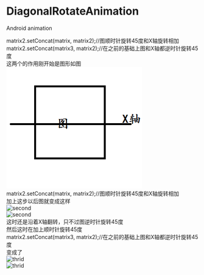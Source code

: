 # DiagonalRotateAnimation
Android animation

matrix2.setConcat(matrix, matrix2);//图顺时针旋转45度和X轴旋转相加<br>
matrix2.setConcat(matrix3, matrix2);//在之前的基础上图和X轴都逆时针旋转45度<br>
这两个的作用刚开始是图形如图<br>
![first](https://github.com/ckenergy/DiagonalRotateAnimation/blob/master/image/first.png) <br>
matrix2.setConcat(matrix, matrix2);//图顺时针旋转45度和X轴旋转相加<br>
加上这步以后图就变成这样<br>
![second](https://github.com/ckenergy/DiagonalRotateAnimation/tree/master/image/second.jpg) <br>
![second](https://github.com/ckenergy/DiagonalRotateAnimation/tree/master/image/11.gif) <br>
这时还是沿着X轴翻转，只不过图逆时针旋转45度<br>
然后这时在加上顺时针旋转45度<br>
matrix2.setConcat(matrix3, matrix2);//在之前的基础上图和X轴都逆时针旋转45度<br>
变成了<br>
![thrid](https://github.com/ckenergy/DiagonalRotateAnimation/tree/master/image/Thrid.png) <br>
![thrid](https://github.com/ckenergy/DiagonalRotateAnimation/tree/master/image/22.gif) 
